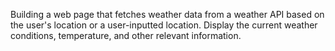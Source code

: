 Building a web page that fetches weather data from a weather API based on the user's location or a user-inputted location. Display the current weather conditions, temperature, and other relevant information.
